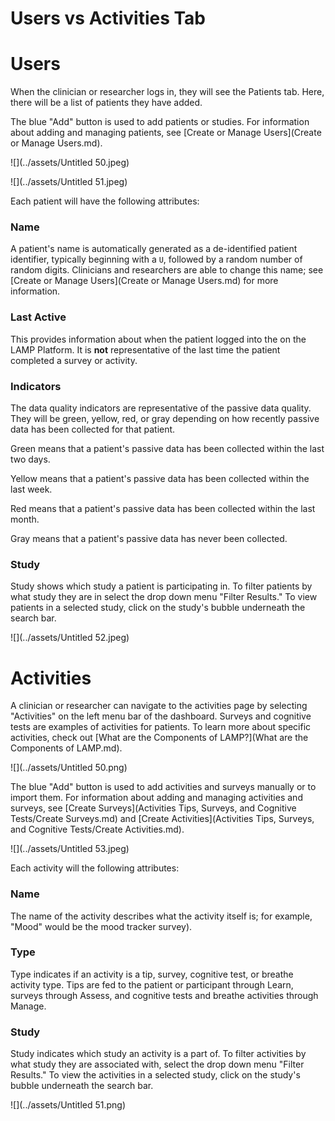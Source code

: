 # Users vs Activities Tab

# Users

When the clinician or researcher logs in, they will see the Patients tab. Here, there will be a list of patients they have added.

The blue "Add" button is used to add patients or studies. For information about adding and managing patients, see [Create or Manage Users](Create or Manage Users.md).

![](../assets/Untitled 50.jpeg)

![](../assets/Untitled 51.jpeg)

Each patient will have the following attributes:

### Name

A patient's name is automatically generated as a de-identified patient identifier, typically beginning with a `U`, followed by a random number of random digits. Clinicians and researchers are able to change this name; see [Create or Manage Users](Create or Manage Users.md) for more information.

### Last Active

This provides information about when the patient logged into the on the LAMP Platform. It is **not** representative of the last time the patient completed a survey or activity.

### Indicators

The data quality indicators are representative of the passive data quality. They will be green, yellow, red, or gray depending on how recently passive data has been collected for that patient.

Green means that a patient's passive data has been collected within the last two days.

Yellow means that a patient's passive data has been collected within the last week.

Red means that a patient's passive data has been collected within the last month.

Gray means that a patient's passive data has never been collected.

### Study

Study shows which study a patient is participating in. To filter patients by what study they are in select the drop down menu "Filter Results." To view patients in a selected study, click on the study's bubble underneath the search bar.

![](../assets/Untitled 52.jpeg)

# Activities

A clinician or researcher can navigate to the activities page by selecting "Activities" on the left menu bar of the dashboard.  Surveys and cognitive tests are examples of activities for patients. To learn more about specific activities, check out [What are the Components of LAMP?](What are the Components of LAMP.md).

![](../assets/Untitled 50.png)

The blue "Add" button is used to add activities and surveys manually or to import them. For information about adding and managing activities and surveys, see [Create Surveys](Activities Tips, Surveys, and Cognitive Tests/Create Surveys.md) and [Create Activities](Activities Tips, Surveys, and Cognitive Tests/Create Activities.md).

![](../assets/Untitled 53.jpeg)

Each activity will the following attributes:

### Name

The name of the activity describes what the activity itself is; for example, "Mood" would be the mood tracker survey).

### Type

Type indicates if an activity is a tip, survey, cognitive test, or breathe activity type. Tips are fed to the patient or participant through Learn, surveys through Assess, and cognitive tests and breathe activities through Manage.

### Study

Study indicates which study an activity is a part of. To filter activities by what study they are associated with, select the drop down menu "Filter Results." To view the activities in a selected study, click on the study's bubble underneath the search bar.

![](../assets/Untitled 51.png)